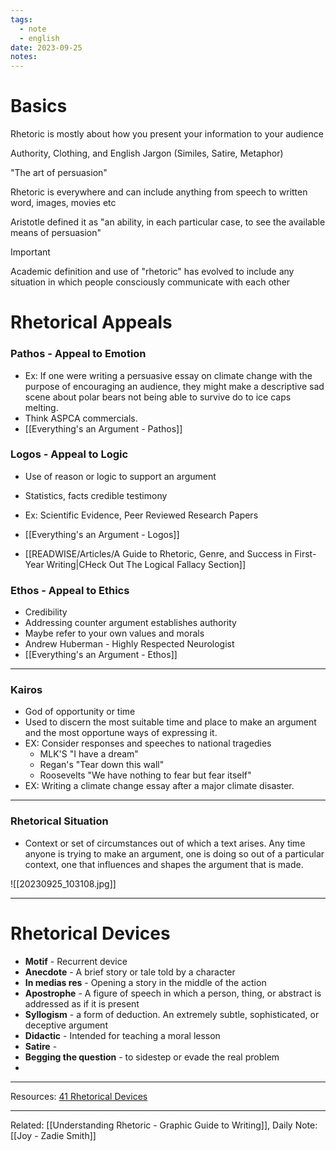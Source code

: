 ```yaml
---
tags:
  - note
  - english
date: 2023-09-25
notes:
---
```

# Basics

Rhetoric is mostly about how you present your information to your audience

Authority, Clothing, and English Jargon (Similes, Satire, Metaphor) 

"The art of persuasion"

Rhetoric is everywhere and can include anything from speech to written word, images, movies etc

Aristotle defined it as "an ability, in each particular case, to see the available means of persuasion"

> [!Important]
> Academic definition and use of "rhetoric" has evolved to include any situation in which people consciously communicate with each other
# Rhetorical Appeals

### Pathos - Appeal to Emotion

- Ex: If one were writing a persuasive essay on climate change with the purpose of encouraging an audience, they might make a descriptive sad scene about polar bears not being able to survive do to ice caps melting. 
- Think ASPCA commercials.
- [[Everything's an Argument - Pathos]]
### Logos - Appeal to Logic

 - Use of reason or logic to support an argument
 - Statistics, facts credible testimony

 - Ex: Scientific Evidence, Peer Reviewed Research Papers
 - [[Everything's an Argument - Logos]]
 - [[READWISE/Articles/A Guide to Rhetoric, Genre, and Success in First-Year Writing|CHeck Out The Logical Fallacy Section]]
 

### Ethos - Appeal to Ethics

 - Credibility
 - Addressing counter argument establishes authority
 - Maybe refer to your own values and morals
 - Andrew Huberman - Highly Respected Neurologist
 - [[Everything's an Argument - Ethos]]

--- 

### Kairos

 - God of opportunity or time
 - Used to discern the most suitable time and place to make an argument and the most opportune ways of expressing it. 
 - EX: Consider responses and speeches to national tragedies
	 - MLK'S "I have a dream"
	 - Regan's "Tear down this wall"
	 - Roosevelts "We have nothing to fear but fear itself"
- EX: Writing a climate change essay after a major climate disaster.

---

### Rhetorical Situation

 - Context or set of circumstances out of which a text arises. Any time anyone is trying to make an argument, one is doing so out of a particular context, one that influences and shapes the argument that is made. 


![[20230925_103108.jpg]]


--- 

# Rhetorical Devices

 - **Motif** - Recurrent device
 - **Anecdote** - A brief story or tale told by a character
 - **In medias res** - Opening a story in the middle of the action
 - **Apostrophe** - A figure of speech in which a person, thing, or abstract is addressed as if it is present
 - **Syllogism** - a form of deduction. An extremely subtle, sophisticated, or deceptive argument
 - **Didactic** - Intended for teaching a moral lesson
 - **Satire** - 
 - **Begging the question** - to sidestep or evade the real problem 
 - 

---

Resources: [41 Rhetorical Devices](https://www.thesaurus.com/e/writing/rhetorical-devices/)

---
Related: [[Understanding Rhetoric -  Graphic Guide to Writing]], Daily Note: [[Joy - Zadie Smith]]